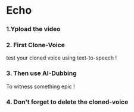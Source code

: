 # Echo
### 1.Ypload the video

### 2. First Clone-Voice

test your cloned voice using text-to-speech !

### 3. Then use AI-Dubbing

To witness something epic !

### 4. Don't forget to delete the cloned-voice 
